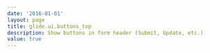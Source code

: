 ```yaml
---
date: '2016-01-01'
layout: page
title: glide.ui.buttons_top
description: Show buttons in form header (Submit, Update, etc.)
value: true 
---
```

